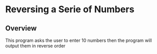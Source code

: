 # Reversing a Serie of Numbers

## Overview
This program asks the user to enter 10 numbers then the program will output them in reverse order
